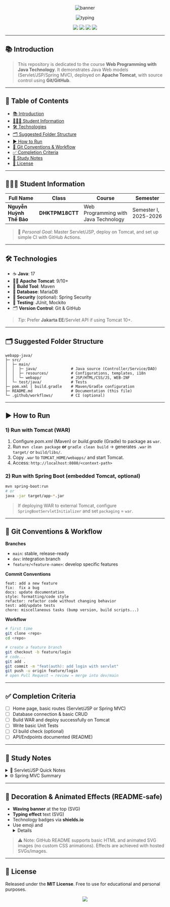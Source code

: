 <!-- Animated Banner -->
<p align="center">
  <img src="https://capsule-render.vercel.app/api?type=waving&height=160&color=0:00b4db,100:0083b0&text=Web%20Programming%20with%20Java%20Technology&fontSize=28&fontAlignY=30&desc=Nguy%E1%BB%85n%20Hu%E1%BB%B3nh%20Th%E1%BA%BF%20B%E1%BA%A3o%20%E2%80%A2%20Class%20DHKTPM18CTT&descAlignY=55&descAlign=50" alt="banner"/>
</p>

<p align="center">
  <img src="https://readme-typing-svg.demolab.com?font=Fira+Code&pause=1100&center=true&vCenter=true&width=720&lines=Welcome+to+the+Web+Programming+with+Java+Technology+Repository!;Student%3A+Nguy%E1%BB%85n+Hu%E1%BB%B3nh+Th%E1%BA%BF+B%E1%BA%A3o+%7C+Class%3A+DHKTPM18CTT;Language%3A+Java+%7C+App+Server%3A+Apache+Tomcat+%7C+VCS%3A+GitHub" alt="typing"/>
</p>

<p align="center">
  <a href="#-technologies"><img src="https://img.shields.io/badge/Java-17+-f89820?style=for-the-badge&logo=java&logoColor=white"/></a>
  <a href="#-technologies"><img src="https://img.shields.io/badge/Tomcat-10+-F8DC75?style=for-the-badge&logo=apachetomcat&logoColor=black"/></a>
  <a href="#-git-workflow"><img src="https://img.shields.io/badge/GitHub-Repo-181717?style=for-the-badge&logo=github"/></a>
  <a href="#-how-to-run"><img src="https://img.shields.io/badge/Build-Maven%20%7C%20Gradle-007396?style=for-the-badge&logo=apachemaven"/></a>
</p>

---

## 📚 Introduction
> This repository is dedicated to the course **Web Programming with Java Technology**. It demonstrates Java Web models (Servlet/JSP/Spring MVC), deployed on **Apache Tomcat**, with source control using **Git/GitHub**.

---

## 🧭 Table of Contents
- [📚 Introduction](#-introduction)
- [👨🏻‍🎓 Student Information](#-student-information)
- [🛠️ Technologies](#-technologies)
- [🗂️ Suggested Folder Structure](#️-suggested-folder-structure)
- [▶️ How to Run](#️-how-to-run)
- [🌿 Git Conventions & Workflow](#-git-conventions--workflow)
- [✅ Completion Criteria](#-completion-criteria)
- [📌 Study Notes](#-study-notes)
- [📄 License](#-license)

---

## 👨🏻‍🎓 Student Information
<p align="center">

| Full Name | Class | Course | Semester |
|---|---|---|---|
| **Nguyễn Huỳnh Thế Bảo** | **DHKTPM18CTT** | Web Programming with Java Technology | Semester I, 2025-2026 |

</p>

> 🎯 _Personal Goal_: Master Servlet/JSP, deploy on Tomcat, and set up simple CI with GitHub Actions.

---

## 🛠️ Technologies
- ☕ **Java**: 17
- 🐱‍👤 **Apache Tomcat**: 9/10+
- 🧰 **Build Tool**: Maven
- 💾 **Database**: MariaDB
- 🔐 **Security** (optional): Spring Security
- 🧪 **Testing**: JUnit, Mockito
- 🗂️ **Version Control**: Git & GitHub

> _Tip_: Prefer **Jakarta EE**/Servlet API if using Tomcat 10+.

---

## 🗂️ Suggested Folder Structure
```
webapp-java/
├─ src/
│  ├─ main/
│  │  ├─ java/               # Java source (Controller/Service/DAO)
│  │  ├─ resources/          # Configurations, templates, i18n
│  │  └─ webapp/             # JSP/HTML/CSS/JS, WEB-INF
│  └─ test/java/             # Tests
├─ pom.xml | build.gradle    # Maven/Gradle configuration
├─ README.md                 # Documentation (this file)
└─ .github/workflows/        # CI (optional)
```

---

## ▶️ How to Run
### 1) Run with **Tomcat** (WAR)
1. Configure _pom.xml_ (Maven) or _build.gradle_ (Gradle) to package as `war`.
2. Run `mvn clean package` **or** `gradle clean build` → generates `.war` in `target/` or `build/libs/`.
3. Copy `.war` to `TOMCAT_HOME/webapps/` and start Tomcat.
4. Access: `http://localhost:8080/<context-path>`

### 2) Run with **Spring Boot** (embedded Tomcat, optional)
```bash
mvn spring-boot:run
# or
java -jar target/app-*.jar
```

> If deploying WAR to external Tomcat, configure `SpringBootServletInitializer` and set `packaging` = `war`.

---

## 🌿 Git Conventions & Workflow
**Branches**
- `main`: stable, release-ready
- `dev`: integration branch
- `feature/<feature-name>`: develop specific features

**Commit Conventions**
```
feat: add a new feature
fix:  fix a bug
docs: update documentation
style: formatting/code style
refactor: refactor code without changing behavior
test: add/update tests
chore: miscellaneous tasks (bump version, build scripts...)
```

**Workflow**
```bash
# first time
git clone <repo>
cd <repo>

# create a feature branch
git checkout -b feature/login
# code...
git add .
git commit -m "feat(auth): add login with servlet"
git push -u origin feature/login
# open Pull Request → review → merge into dev/main
```

---

## ✅ Completion Criteria
- [ ] Home page, basic routes (Servlet/JSP or Spring MVC)
- [ ] Database connection & basic CRUD
- [ ] Build WAR and deploy successfully on Tomcat
- [ ] Write basic Unit Tests
- [ ] CI build check (optional)
- [ ] API/Endpoints documented (README)

---

## 📌 Study Notes
<details>
<summary>📘 Servlet/JSP Quick Notes</summary>

- `HttpServlet`, methods `doGet/doPost`
- Configure `web.xml` or use `@WebServlet` annotation
- JSP + JSTL to render views
- Filters & Listeners for cross-cutting concerns
</details>

<details>
<summary>🌐 Spring MVC Summary</summary>

- `@Controller`, `@RestController`, `@RequestMapping`
- Views with `Thymeleaf`/JSP; `@Service`, `@Repository`
- Validation with `@Valid`, `BindingResult`
</details>

---

## 🎨 Decoration & Animated Effects (README-safe)
- **Waving banner** at the top (SVG)
- **Typing effect** text (SVG)
- Technology badges via **shields.io**
- Use emoji and <details> tags for interactive notes

> ⚠️ Note: GitHub README supports basic HTML and animated SVG images (no custom CSS animations). Effects are achieved with hosted SVGs/images.

---

## 📄 License
Released under the **MIT License**. Free to use for educational and personal purposes.

<p align="center">
  <img src="https://capsule-render.vercel.app/api?type=waving&height=120&section=footer&color=0:0083b0,100:00b4db"/>
</p>
